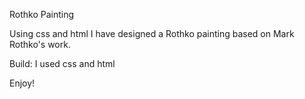 Rothko Painting

Using css and html I have designed a Rothko painting based on Mark Rothko's work.

Build: I used css and html

Enjoy!